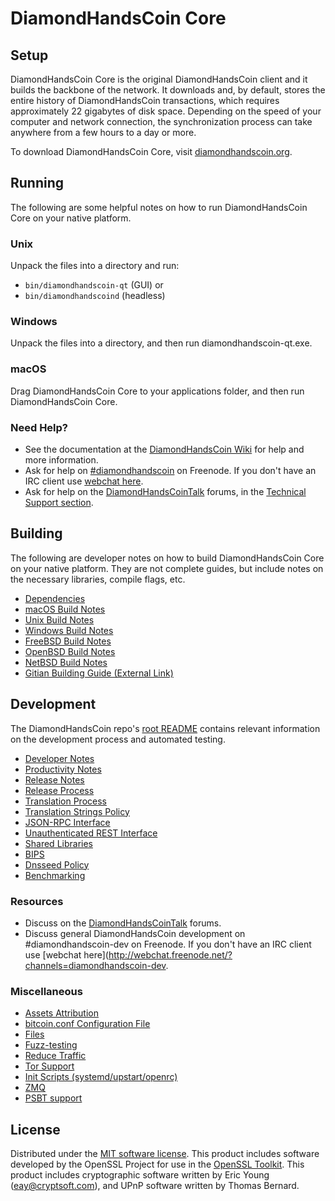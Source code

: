 DiamondHandsCoin Core
=============

Setup
---------------------
DiamondHandsCoin Core is the original DiamondHandsCoin client and it builds the backbone of the network. It downloads and, by default, stores the entire history of DiamondHandsCoin transactions, which requires approximately 22 gigabytes of disk space. Depending on the speed of your computer and network connection, the synchronization process can take anywhere from a few hours to a day or more.

To download DiamondHandsCoin Core, visit [diamondhandscoin.org](https://diamondhandscoin.org/).

Running
---------------------
The following are some helpful notes on how to run DiamondHandsCoin Core on your native platform.

### Unix

Unpack the files into a directory and run:

- `bin/diamondhandscoin-qt` (GUI) or
- `bin/diamondhandscoind` (headless)

### Windows

Unpack the files into a directory, and then run diamondhandscoin-qt.exe.

### macOS

Drag DiamondHandsCoin Core to your applications folder, and then run DiamondHandsCoin Core.

### Need Help?

* See the documentation at the [DiamondHandsCoin Wiki](https://diamondhandscoin.info/)
for help and more information.
* Ask for help on [#diamondhandscoin](http://webchat.freenode.net?channels=diamondhandscoin) on Freenode. If you don't have an IRC client use [webchat here](http://webchat.freenode.net?channels=diamondhandscoin).
* Ask for help on the [DiamondHandsCoinTalk](https://diamondhandscointalk.io/) forums, in the [Technical Support section](https://diamondhandscointalk.io/c/technical-support).

Building
---------------------
The following are developer notes on how to build DiamondHandsCoin Core on your native platform. They are not complete guides, but include notes on the necessary libraries, compile flags, etc.

- [Dependencies](dependencies.md)
- [macOS Build Notes](build-osx.md)
- [Unix Build Notes](build-unix.md)
- [Windows Build Notes](build-windows.md)
- [FreeBSD Build Notes](build-freebsd.md)
- [OpenBSD Build Notes](build-openbsd.md)
- [NetBSD Build Notes](build-netbsd.md)
- [Gitian Building Guide (External Link)](https://github.com/bitcoin-core/docs/blob/master/gitian-building.md)

Development
---------------------
The DiamondHandsCoin repo's [root README](/README.md) contains relevant information on the development process and automated testing.

- [Developer Notes](developer-notes.md)
- [Productivity Notes](productivity.md)
- [Release Notes](release-notes.md)
- [Release Process](release-process.md)
- [Translation Process](translation_process.md)
- [Translation Strings Policy](translation_strings_policy.md)
- [JSON-RPC Interface](JSON-RPC-interface.md)
- [Unauthenticated REST Interface](REST-interface.md)
- [Shared Libraries](shared-libraries.md)
- [BIPS](bips.md)
- [Dnsseed Policy](dnsseed-policy.md)
- [Benchmarking](benchmarking.md)

### Resources
* Discuss on the [DiamondHandsCoinTalk](https://diamondhandscointalk.io/) forums.
* Discuss general DiamondHandsCoin development on #diamondhandscoin-dev on Freenode. If you don't have an IRC client use [webchat here](http://webchat.freenode.net/?channels=diamondhandscoin-dev.

### Miscellaneous
- [Assets Attribution](assets-attribution.md)
- [bitcoin.conf Configuration File](bitcoin-conf.md)
- [Files](files.md)
- [Fuzz-testing](fuzzing.md)
- [Reduce Traffic](reduce-traffic.md)
- [Tor Support](tor.md)
- [Init Scripts (systemd/upstart/openrc)](init.md)
- [ZMQ](zmq.md)
- [PSBT support](psbt.md)

License
---------------------
Distributed under the [MIT software license](/COPYING).
This product includes software developed by the OpenSSL Project for use in the [OpenSSL Toolkit](https://www.openssl.org/). This product includes
cryptographic software written by Eric Young ([eay@cryptsoft.com](mailto:eay@cryptsoft.com)), and UPnP software written by Thomas Bernard.
